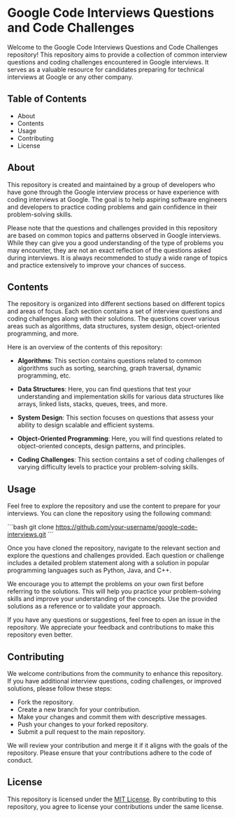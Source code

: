 # Google Code Interviews Questions and Code Challenges

Welcome to the Google Code Interviews Questions and Code Challenges repository! This repository aims to provide a collection of common interview questions and coding challenges encountered in Google interviews. It serves as a valuable resource for candidates preparing for technical interviews at Google or any other company.

## Table of Contents
* About
* Contents
* Usage
* Contributing
* License

## About
This repository is created and maintained by a group of developers who have gone through the Google interview process or have experience with coding interviews at Google. The goal is to help aspiring software engineers and developers to practice coding problems and gain confidence in their problem-solving skills.

Please note that the questions and challenges provided in this repository are based on common topics and patterns observed in Google interviews. While they can give you a good understanding of the type of problems you may encounter, they are not an exact reflection of the questions asked during interviews. It is always recommended to study a wide range of topics and practice extensively to improve your chances of success.

## Contents
The repository is organized into different sections based on different topics and areas of focus. Each section contains a set of interview questions and coding challenges along with their solutions. The questions cover various areas such as algorithms, data structures, system design, object-oriented programming, and more.

Here is an overview of the contents of this repository:

* **Algorithms**: This section contains questions related to common algorithms such as sorting, searching, graph traversal, dynamic programming, etc.

* **Data Structures**: Here, you can find questions that test your understanding and implementation skills for various data structures like arrays, linked lists, stacks, queues, trees, and more.

* **System Design**: This section focuses on questions that assess your ability to design scalable and efficient systems.

* **Object-Oriented Programming**: Here, you will find questions related to object-oriented concepts, design patterns, and principles.

* **Coding Challenges**: This section contains a set of coding challenges of varying difficulty levels to practice your problem-solving skills.
## Usage

Feel free to explore the repository and use the content to prepare for your interviews. You can clone the repository using the following command:


´´´bash
git clone https://github.com/your-username/google-code-interviews.git
´´´

Once you have cloned the repository, navigate to the relevant section and explore the questions and challenges provided. Each question or challenge includes a detailed problem statement along with a solution in popular programming languages such as Python, Java, and C++.

We encourage you to attempt the problems on your own first before referring to the solutions. This will help you practice your problem-solving skills and improve your understanding of the concepts. Use the provided solutions as a reference or to validate your approach.

If you have any questions or suggestions, feel free to open an issue in the repository. We appreciate your feedback and contributions to make this repository even better.

## Contributing

We welcome contributions from the community to enhance this repository. If you have additional interview questions, coding challenges, or improved solutions, please follow these steps:

* Fork the repository.
* Create a new branch for your contribution.
* Make your changes and commit them with descriptive messages.
* Push your changes to your forked repository.
* Submit a pull request to the main repository.

We will review your contribution and merge it if it aligns with the goals of the repository. Please ensure that your contributions adhere to the code of conduct.


## License
This repository is licensed under the [MIT License](./LICENSE). By contributing to this repository, you agree to license your contributions under the same license.
